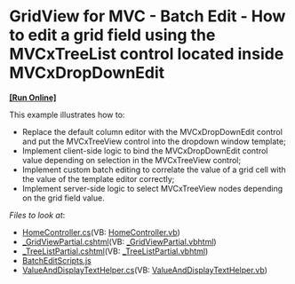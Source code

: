 # GridView for MVC - Batch Edit - How to edit a grid field using the MVCxTreeList control located inside MVCxDropDownEdit
<!-- run online -->
**[[Run Online]](https://codecentral.devexpress.com/254660929/)**
<!-- run online end -->

This example illustrates how to:
- Replace the default column editor with the MVCxDropDownEdit control and put the MVCxTreeView control into the dropdown window template;
- Implement client-side logic to bind the MVCxDropDownEdit control value depending on selection in the MVCxTreeView control;
- Implement custom batch editing to correlate the value of a grid cell with the value of the template editor correctly;
- Implement server-side logic to select MVCxTreeView nodes depending on the grid field value.


<!-- default file list --> 
*Files to look at*:

* [HomeController.cs](./CS/WebApplication1/Controllers/HomeController.cs)(VB: [HomeController.vb](./VB/WebApplication1/Controllers/HomeController.vb))
* [_GridViewPartial.cshtml](./CS/WebApplication1/Views/Home/_GridViewPartial.cshtml)(VB: [_GridViewPartial.vbhtml](./VB/WebApplication1/Views/Home/_GridViewPartial.vbhtml))
* [_TreeListPartial.cshtml](./CS/WebApplication1/Views/Home/_TreeListPartial.cshtml)(VB: [_TreeListPartial.vbhtml](./VB/WebApplication1/Views/Home/_TreeListPartial.vbhtml))
* [BatchEditScripts.js](./CS/WebApplication1/Scripts/CustomScripts/BatchEditScripts.js)
* [ValueAndDisplayTextHelper.cs](./CS/WebApplication1/Code/ValueAndDisplayTextHelper.cs)(VB: [ValueAndDisplayTextHelper.vb](./VB/WebApplication1/Code/ValueAndDisplayTextHelper.vb))

<!-- default file list end -->
